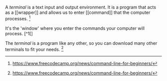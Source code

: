 A *terminal* is a text input and output environment. It is a program that acts as a [[wrapper]] and allows us to enter [[command]] that the computer processes. [^1]

It's the 'window' where you enter the commands your computer will process. [^1[]

The *terminal* is a program like any other, so you can download many other terminals to fit your needs. [^1]

[^1]: https://www.freecodecamp.org/news/command-line-for-beginners/